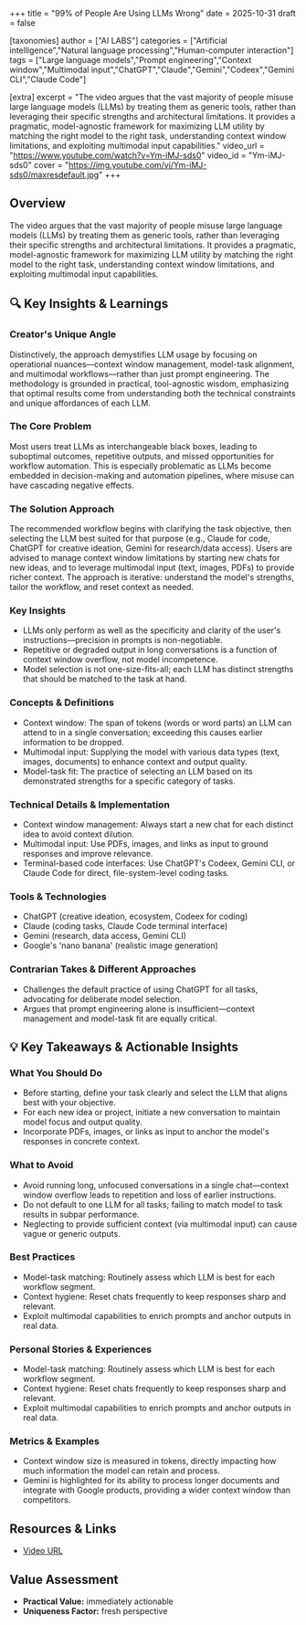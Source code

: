 +++
title = "99% of People Are Using LLMs Wrong"
date = 2025-10-31
draft = false

[taxonomies]
author = ["AI LABS"]
categories = ["Artificial intelligence","Natural language processing","Human-computer interaction"]
tags = ["Large language models","Prompt engineering","Context window","Multimodal input","ChatGPT","Claude","Gemini","Codeex","Gemini CLI","Claude Code"]

[extra]
excerpt = "The video argues that the vast majority of people misuse large language models (LLMs) by treating them as generic tools, rather than leveraging their specific strengths and architectural limitations. It provides a pragmatic, model-agnostic framework for maximizing LLM utility by matching the right model to the right task, understanding context window limitations, and exploiting multimodal input capabilities."
video_url = "https://www.youtube.com/watch?v=Ym-iMJ-sds0"
video_id = "Ym-iMJ-sds0"
cover = "https://img.youtube.com/vi/Ym-iMJ-sds0/maxresdefault.jpg"
+++

## Overview

The video argues that the vast majority of people misuse large language models (LLMs) by treating them as generic tools, rather than leveraging their specific strengths and architectural limitations. It provides a pragmatic, model-agnostic framework for maximizing LLM utility by matching the right model to the right task, understanding context window limitations, and exploiting multimodal input capabilities.

## 🔍 Key Insights & Learnings

### Creator's Unique Angle
Distinctively, the approach demystifies LLM usage by focusing on operational nuances—context window management, model-task alignment, and multimodal workflows—rather than just prompt engineering. The methodology is grounded in practical, tool-agnostic wisdom, emphasizing that optimal results come from understanding both the technical constraints and unique affordances of each LLM.

### The Core Problem
Most users treat LLMs as interchangeable black boxes, leading to suboptimal outcomes, repetitive outputs, and missed opportunities for workflow automation. This is especially problematic as LLMs become embedded in decision-making and automation pipelines, where misuse can have cascading negative effects.

### The Solution Approach
The recommended workflow begins with clarifying the task objective, then selecting the LLM best suited for that purpose (e.g., Claude for code, ChatGPT for creative ideation, Gemini for research/data access). Users are advised to manage context window limitations by starting new chats for new ideas, and to leverage multimodal input (text, images, PDFs) to provide richer context. The approach is iterative: understand the model's strengths, tailor the workflow, and reset context as needed.

### Key Insights
- LLMs only perform as well as the specificity and clarity of the user's instructions—precision in prompts is non-negotiable.
- Repetitive or degraded output in long conversations is a function of context window overflow, not model incompetence.
- Model selection is not one-size-fits-all; each LLM has distinct strengths that should be matched to the task at hand.

### Concepts & Definitions
- Context window: The span of tokens (words or word parts) an LLM can attend to in a single conversation; exceeding this causes earlier information to be dropped.
- Multimodal input: Supplying the model with various data types (text, images, documents) to enhance context and output quality.
- Model-task fit: The practice of selecting an LLM based on its demonstrated strengths for a specific category of tasks.

### Technical Details & Implementation
- Context window management: Always start a new chat for each distinct idea to avoid context dilution.
- Multimodal input: Use PDFs, images, and links as input to ground responses and improve relevance.
- Terminal-based code interfaces: Use ChatGPT's Codeex, Gemini CLI, or Claude Code for direct, file-system-level coding tasks.

### Tools & Technologies
- ChatGPT (creative ideation, ecosystem, Codeex for coding)
- Claude (coding tasks, Claude Code terminal interface)
- Gemini (research, data access, Gemini CLI)
- Google's 'nano banana' (realistic image generation)

### Contrarian Takes & Different Approaches
- Challenges the default practice of using ChatGPT for all tasks, advocating for deliberate model selection.
- Argues that prompt engineering alone is insufficient—context management and model-task fit are equally critical.

## 💡 Key Takeaways & Actionable Insights

### What You Should Do
- Before starting, define your task clearly and select the LLM that aligns best with your objective.
- For each new idea or project, initiate a new conversation to maintain model focus and output quality.
- Incorporate PDFs, images, or links as input to anchor the model's responses in concrete context.

### What to Avoid
- Avoid running long, unfocused conversations in a single chat—context window overflow leads to repetition and loss of earlier instructions.
- Do not default to one LLM for all tasks; failing to match model to task results in subpar performance.
- Neglecting to provide sufficient context (via multimodal input) can cause vague or generic outputs.

### Best Practices
- Model-task matching: Routinely assess which LLM is best for each workflow segment.
- Context hygiene: Reset chats frequently to keep responses sharp and relevant.
- Exploit multimodal capabilities to enrich prompts and anchor outputs in real data.

### Personal Stories & Experiences
- Model-task matching: Routinely assess which LLM is best for each workflow segment.
- Context hygiene: Reset chats frequently to keep responses sharp and relevant.
- Exploit multimodal capabilities to enrich prompts and anchor outputs in real data.

### Metrics & Examples
- Context window size is measured in tokens, directly impacting how much information the model can retain and process.
- Gemini is highlighted for its ability to process longer documents and integrate with Google products, providing a wider context window than competitors.

## Resources & Links

- [Video URL](https://www.youtube.com/watch?v=Ym-iMJ-sds0)

## Value Assessment

- **Practical Value:** immediately actionable
- **Uniqueness Factor:** fresh perspective
